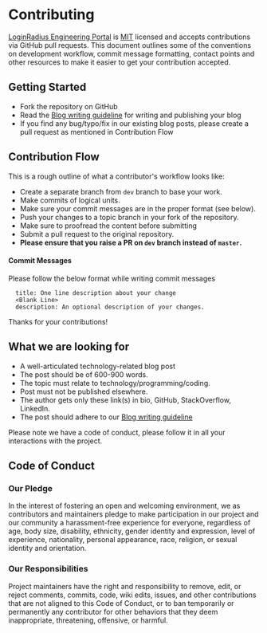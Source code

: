 # Contributing

[LoginRadius Engineering Portal](https://www.loginradius.com/engineering/blog) is [MIT](LICENSE) licensed and accepts contributions via GitHub pull requests. This document outlines some of the conventions on development workflow, commit message formatting, contact points and other resources to make it easier to get your contribution accepted.

## Getting Started

- Fork the repository on GitHub
- Read the [Blog writing guideline](GUIDELINES.md) for writing and publishing your blog
- If you find any bug/typo/fix in our existing blog posts, please create a pull request as mentioned in Contribution Flow

## Contribution Flow

This is a rough outline of what a contributor's workflow looks like:

- Create a separate branch from `dev` branch to base your work.
- Make commits of logical units.
- Make sure your commit messages are in the proper format (see below).
- Push your changes to a topic branch in your fork of the repository.
- Make sure to proofread the content before submitting
- Submit a pull request to the original repository.
- **Please ensure that you raise a PR on `dev` branch instead of `master`.**

#### Commit Messages

Please follow the below format while writing commit messages

```
  title: One line description about your change
  <Blank Line>
  description: An optional description of your changes.
```

Thanks for your contributions!

## What we are looking for

- A well-articulated technology-related blog post
- The post should be of 600-900 words.
- The topic must relate to technology/programming/coding.
- Post must not be published elsewhere.
- The author gets only these link(s) in bio, GitHub, StackOverflow, LinkedIn.
- The post should adhere to our [Blog writing guideline](GUIDELINES.md)

Please note we have a code of conduct, please follow it in all your interactions with the project.

## Code of Conduct

### Our Pledge

In the interest of fostering an open and welcoming environment, we as
contributors and maintainers pledge to make participation in our project and
our community a harassment-free experience for everyone, regardless of age, body
size, disability, ethnicity, gender identity and expression, level of experience,
nationality, personal appearance, race, religion, or sexual identity and
orientation.

### Our Responsibilities

Project maintainers have the right and responsibility to remove, edit, or
reject comments, commits, code, wiki edits, issues, and other contributions
that are not aligned to this Code of Conduct, or to ban temporarily or
permanently any contributor for other behaviors that they deem inappropriate, threatening, offensive, or harmful.
